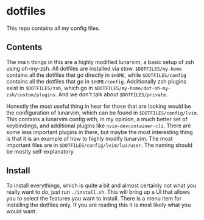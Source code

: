 # dotfiles
This repo contains all my config files.

## Contents
The main things in this are a highly modified lunarvim, a basic setup of zsh
using oh-my-zsh. All dotfiles are installed via stow. `$DOTFILES/my-home`
contains all the dotfiles that go directly in `$HOME`, while `$DOTFILES/config`
contains all the dotfiles that go in `$HOME/config`. Additionally zsh plugins
exist in `$DOTFILES/zsh`, which go in
`$DOTFILES/my-home/dot-oh-my-zsh/custom/plugins`. And we don't talk about
`$DOTFILES/private`.

Honestly the most useful thing in hear for those that are looking would be
the configuration of lunarvim, which can be found in `$DOTFILES/config/lvim`.
This contains a lunarvim config with, in my opinion, a much better set of
keybindings, and additional plugins like `nvim-devcontainer-cli`. There are
some less important plugins in there, but maybe the most interesting thing is
that it is an example of how to highly modify lunarvim. The most important
files are in `$DOTFILES/config/lvim/lua/user`. The naming should be mostly
self-explanatory.

## Install 
To install everythings, which is quite a bit and almost certainly
not what you really want to do, just run `./install.sh`. This will bring up a
UI that allows you to select the features you want to install. There is a menu
item for installing the dotfiles only. If you are reading this it is most
likely what you would want.
